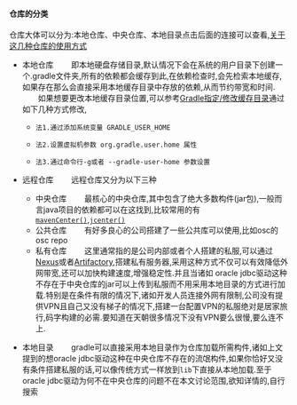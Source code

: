#### 仓库的分类

仓库大体可以分为:本地仓库、中央仓库、本地目录点击后面的连接可以查看,[关于这几种仓库的使用方式](https://github.com/pkaq/GradleSide/blob/master/08-repositories/build.gradle)


- 本地仓库
　　即本地硬盘存储目录,默认情况下会在系统的用户目录下创建一个.gradle文件夹,所有的依赖都会缓存到此,在依赖检查时,会先检索本地缓存,如果存在那么会直接采用本地缓存目录中存放的依赖,从而节约带宽和时间.
　　如果想要更改本地缓存目录位置,可以参考[Gradle指定/修改缓存目录](https://github.com/pkaq/GradleSide/tree/master/12-gradleCacheHome)通过如下几种方式修改,
    -	  法1.通过添加系统变量 GRADLE_USER_HOME
    -     法2.设置虚拟机参数 org.gradle.user.home 属性
    -     法3.通过命令行-g或者 --gradle-user-home 参数设置
  
- 远程仓库
　　远程仓库又分为以下三种
  - 中央仓库
　　最核心的中央仓库,其中包含了绝大多数构件(jar包),一般而言java项目的依赖都可以在这找到,比较常用的有
    [`mavenCenter()`](http://mvnrepository.com/),[`jcenter()`](https://bintray.com/bintray/jcenter)
  - 公共仓库
　　有好多良心的公司搭建了一些公共库可以使用,比如osc的 osc repo
  - 私有仓库
　　这里通常指的是公司内部或者个人搭建的私服,可以通过[Nexus](http://www.sonatype.org/nexus/)或者[Artifactory](http://www.jfrog.com/home/v_artifactory_opensource_overview),搭建私有服务器,采用这种方式不仅可以有效降低外网带宽,还可以加快构建速度,增强稳定性.并且当诸如 oracle jdbc驱动这种不存在于中央仓库的jar可以上传到私服而不用采用本地目录的方式进行加载.特别是在条件有限的情况下,诸如开发人员连接外网有限制,公司没有提供VPN且自己又没有梯子的情况下,搭建一台配置VPN的私服绝对是居家旅行,码字构建的必需.要知道在天朝很多情况下没有VPN要么很慢,要么连不上.

- 本地目录
　　gradle可以直接采用本地目录作为仓库加载所需构件,诸如上文提到的想oracle jdbc驱动这种在中央仓库不存在的流氓构件,如果你恰好又没有条件搭建私服的话,可以像传统方式一样放到`lib`下直接从本地加载.至于oracle jdbc驱动为何不在中央仓库的问题不在本文讨论范围,欲知详情的,自行搜索
  